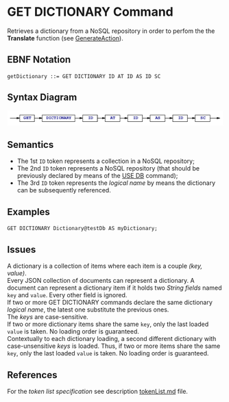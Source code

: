 # GET DICTIONARY Command
Retrieves a dictionary from a NoSQL repository in order to perfom the  the **Translate** function (see [GenerateAction](/languageSpecification/generateAction.md)).


## EBNF Notation
    getDictionary ::= GET DICTIONARY ID AT ID AS ID SC 


## Syntax Diagram
![GetDictionary Command Syntax!](/languageSpecification/assets/rules/getDictionary.png "GET DICTIONARY Syntax Diagram") 


## Semantics
 * The 1st `ID` token represents a collection in a NoSQL repository;
 * The 2nd `ID` token represents a NoSQL repository (that should be previously declared by means of the [USE DB](/languageSpecification/useDb.md) command);
 * The 3rd `ID` token represents the _logical name_ by means the dictionary can be subsequently referenced. 


## Examples
    GET DICTIONARY Dictionary@testDb AS myDictionary;


## Issues
A dictionary is a collection of items where each item is a couple _(key, value)_.   
Every JSON collection of documents can represent a dictionary. A document can represent a dictionary item if it holds two _String fields_ named `key` and `value`. Every other field is ignored.   
If two or more GET DICTIONARY commands declare the same dictionary _logical name_, the latest one substitute the previous ones.  
The _keys_ are case-sensitive.  
If two or more dictionary items share the same `key`, only the last loaded `value` is taken. No loading order is guaranteed.  
Contextually to each dictionary loading, a second different dictionary with case-unsensitive _keys_ is loaded. Thus, if two or more items share the same `key`, only the last loaded `value` is taken. No loading order is guaranteed.     


## References
For the *token list specification* see description [tokenList.md](/languageSpecification/tokenList.md) file.

